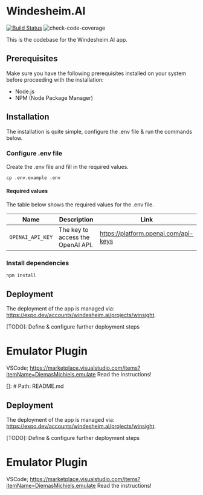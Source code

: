 # Windesheim.AI

[![Build Status](https://github.com/Windesheim-AI-App/Windesheim.AI/actions/workflows/app.build.yml/badge.svg)](https://github.com/Windesheim-AI-App/WindesheimAI/actions/workflows/app.build.yml)
![check-code-coverage](https://img.shields.io/badge/code--coverage-73.83%25-yellow)

This is the codebase for the Windesheim.AI app.

## Prerequisites

Make sure you have the following prerequisites installed on your system before proceeding with the installation:

-   Node.js
-   NPM (Node Package Manager)

## Installation

The installation is quite simple, configure the .env file & run the commands below.

### Configure .env file

Create the .env file and fill in the required values.

```shell
cp .env.example .env
```

#### Required values

The table below shows the required values for the .env file.

| Name             | Description                       | Link                                 |
| ---------------- | --------------------------------- | ------------------------------------ |
| `OPENAI_API_KEY` | The key to access the OpenAI API. | https://platform.openai.com/api-keys |

### Install dependencies

```shell
npm install
```

## Deployment

The deployment of the app is managed via: https://expo.dev/accounts/windesheim.ai/projects/winsight.

[TODO]: Define & configure further deployment steps

# Emulator Plugin

VSCode; https://marketplace.visualstudio.com/items?itemName=DiemasMichiels.emulate
Read the instructions!

[]: # Path: README.md

## Deployment

The deployment of the app is managed via: https://expo.dev/accounts/windesheim.ai/projects/winsight.

[TODO]: Define & configure further deployment steps

# Emulator Plugin

VSCode; https://marketplace.visualstudio.com/items?itemName=DiemasMichiels.emulate
Read the instructions!
